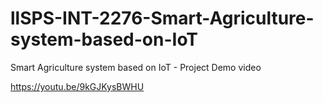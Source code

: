 # llSPS-INT-2276-Smart-Agriculture-system-based-on-IoT
Smart Agriculture system based on IoT - Project Demo video

https://youtu.be/9kGJKysBWHU
